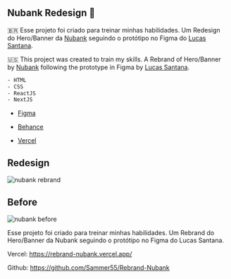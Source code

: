 ## Nubank Redesign 💜

🇧🇷 Esse projeto foi criado para treinar minhas habilidades. Um Redesign do Hero/Banner da [Nubank](https://nubank.com.br/) seguindo o protótipo no Figma do [Lucas Santana](https://www.linkedin.com/in/lucassantanasf/).

🇺🇸 This project was created to train my skills. A Rebrand of Hero/Banner by [Nubank](https://nubank.com.br/) following the prototype in Figma by [Lucas Santana](https://www.linkedin.com/in/lucassantanasf/).

```bash
- HTML
- CSS
- ReactJS
- NextJS
```

- [Figma](https://www.linkedin.com/in/lucassantanasf/)

- [Behance](https://lnkd.in/d6MBvKTq)

- [Vercel](https://rebrand-nubank.vercel.app/)

## Redesign
![nubank rebrand](https://imgur.com/g68VcC7.png)

## Before
![nubank before](https://imgur.com/0lvaxkZ.png)

Esse projeto foi criado para treinar minhas habilidades. Um Rebrand do Hero/Banner da Nubank seguindo o protótipo no Figma do Lucas Santana.

Vercel:
https://rebrand-nubank.vercel.app/

Github:
https://github.com/Sammer55/Rebrand-Nubank
